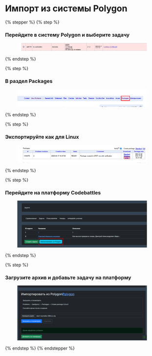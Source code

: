 # Импорт из системы Polygon

{% stepper %}
{% step %}
### Перейдите в систему Polygon и выберите задачу&#x20;

<figure><img src="../../.gitbook/assets/image (100).png" alt=""><figcaption></figcaption></figure>
{% endstep %}

{% step %}
### В раздел Packages

<figure><img src="../../.gitbook/assets/image (99).png" alt=""><figcaption></figcaption></figure>
{% endstep %}

{% step %}
### Экспортируйте как для Linux

<figure><img src="../../.gitbook/assets/image (98).png" alt=""><figcaption></figcaption></figure>
{% endstep %}

{% step %}
### Перейдите на платформу Codebattles

<figure><img src="../../.gitbook/assets/image (101).png" alt=""><figcaption></figcaption></figure>


{% endstep %}

{% step %}
### Загрузите архив и добавьте задачу на платформу

<figure><img src="../../.gitbook/assets/image (102).png" alt=""><figcaption></figcaption></figure>
{% endstep %}
{% endstepper %}
